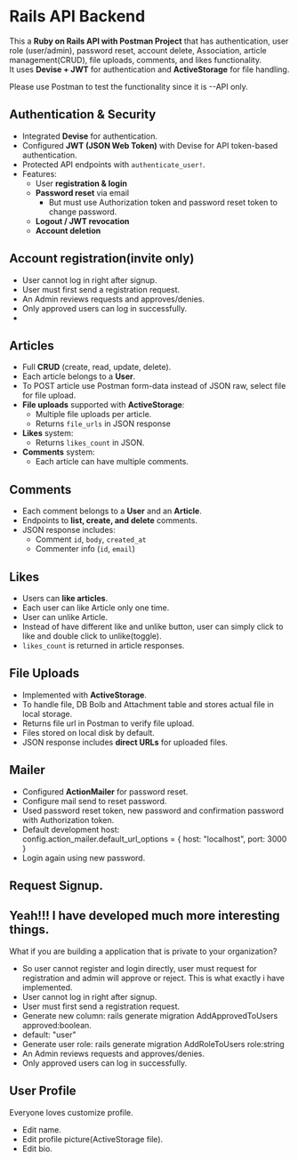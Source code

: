 # Rails API Backend

This a **Ruby on Rails API with Postman Project** that has authentication, user role (user/admin), password reset, account delete, Association, article management(CRUD), file uploads, comments, and likes functionality.  
It uses **Devise + JWT** for authentication and **ActiveStorage** for file handling.

Please use Postman to test the functionality since it is --API only.

## Authentication & Security
- Integrated **Devise** for authentication.
- Configured **JWT (JSON Web Token)** with Devise for API token-based authentication.
- Protected API endpoints with `authenticate_user!`.
- Features:
  - User **registration & login**
  - **Password reset** via email
    - But must use Authorization token and password reset token to change password.
  - **Logout / JWT revocation**
  - **Account deletion**

## Account registration(invite only)
- User cannot log in right after signup.
- User must first send a registration request.
- An Admin reviews requests and approves/denies.
- Only approved users can log in successfully.
- 
## Articles
- Full **CRUD** (create, read, update, delete).
- Each article belongs to a **User**.
- To POST article use Postman form-data instead of JSON raw, select file for file upload.
- **File uploads** supported with **ActiveStorage**:
  - Multiple file uploads per article.
  - Returns `file_urls` in JSON response
- **Likes** system:
  - Returns `likes_count` in JSON.
- **Comments** system:
  - Each article can have multiple comments.

## Comments
- Each comment belongs to a **User** and an **Article**.
- Endpoints to **list, create, and delete** comments.
- JSON response includes:
  - Comment `id`, `body`, `created_at`
  - Commenter info (`id`, `email`)

## Likes
- Users can **like articles**.
- Each user can like Article only one time. 
- User can unlike Article.
- Instead of have different like and unlike button, user can simply click to like and double click to unlike(toggle).
- `likes_count` is returned in article responses.

## File Uploads
- Implemented with **ActiveStorage**.
- To handle file, DB Bolb and Attachment table and stores actual file in local storage.
- Returns file url in Postman to verify file upload.
- Files stored on local disk by default.
- JSON response includes **direct URLs** for uploaded files.


## Mailer 
- Configured **ActionMailer** for password reset.
- Configure mail send to reset password.
- Used password reset token, new password and confirmation password with Authorization token.
- Default development host:  
  config.action_mailer.default_url_options = { host: "localhost", port: 3000 }
- Login again using new password. 


## Request Signup.
Yeah!!! 
I have developed much more interesting things.
------
What if you are building a application that is private to your organization? 
- So user cannot register and login directly, user must request for registration and admin will approve or reject. This is what exactly i have implemented.
- User cannot log in right after signup.
- User must first send a registration request.
 - Generate new column: rails generate migration AddApprovedToUsers   approved:boolean.
 - default: "user"
- Generate user role: rails generate migration AddRoleToUsers role:string
- An Admin reviews requests and approves/denies.
- Only approved users can log in successfully.

## User Profile
Everyone loves customize profile.
- Edit name.
- Edit profile picture(ActiveStorage file).
- Edit bio.